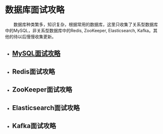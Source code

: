 数据库面试攻略
=======

&emsp;&emsp;数据库种类繁多，知识复杂，根据常用的数据库，这里只收集了关系型数据库中的MySQL，非关系型数据库中的Redis, ZooKeeper, Elasticsearch, Kafka。其他的待以后慢慢收集更新。


* ## [MySQL面试攻略]()

* ## Redis面试攻略

* ## ZooKeeper面试攻略

* ## Elasticsearch面试攻略

* ## Kafka面试攻略
